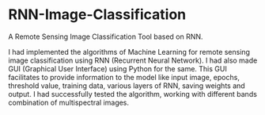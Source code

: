 # RNN-Image-Classification
A Remote Sensing Image Classification Tool based on RNN.

I had implemented the algorithms of Machine Learning for remote sensing image classification using RNN (Recurrent Neural Network).
I had also made GUI (Graphical User Interface) using Python for the same. 
This GUI facilitates to provide information to the model like input image, epochs, threshold value, training data, various layers of RNN, saving weights and output. 
I had successfully tested the algorithm, working with different bands combination of multispectral images.
